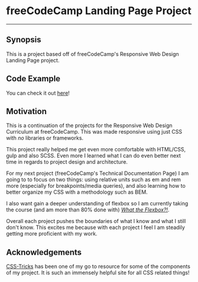 # freeCodeCamp Landing Page Project

----

## Synopsis

This is a project based off of freeCodeCamp's Responsive Web Design Landing Page project.

## Code Example

You can check it out [here](https://ryanjmack.github.io/mock-landing-page/)!

## Motivation

This is a continuation of the projects for the Responsive Web Design Curriculum at freeCodeCamp. This was made responsive using just CSS with *no* libraries or frameworks.

This project really helped me get even more comfortable with HTML/CSS, gulp and also SCSS. Even more I learned what I can do even better next time in regards to project design and architecture.

For my next project (freeCodeCamp's Technical Documentation Page) I am going to to focus on two things: using relative units such as em and rem more (especially for breakpoints/media queries), and also learning how to better organize my CSS with a methodology such as BEM.

I also want gain a deeper understanding of flexbox so I am currently taking the course (and am more than 80% done with) [*What the Flexbox?!*](https://flexbox.io/).

Overall each project pushes the boundaries of what I know and what I still don't know. This excites me because with each project I feel I am steadily getting more proficient with my work.

## Acknowledgements

[CSS-Tricks](https://css-tricks.com/) has been one of my go to resource for some of the components of my project. It is such an immensely helpful site for all CSS related things!
